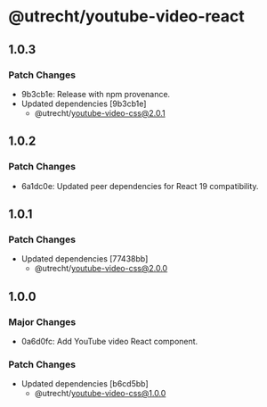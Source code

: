 # @utrecht/youtube-video-react

## 1.0.3

### Patch Changes

- 9b3cb1e: Release with npm provenance.
- Updated dependencies [9b3cb1e]
  - @utrecht/youtube-video-css@2.0.1

## 1.0.2

### Patch Changes

- 6a1dc0e: Updated peer dependencies for React 19 compatibility.

## 1.0.1

### Patch Changes

- Updated dependencies [77438bb]
  - @utrecht/youtube-video-css@2.0.0

## 1.0.0

### Major Changes

- 0a6d0fc: Add YouTube video React component.

### Patch Changes

- Updated dependencies [b6cd5bb]
  - @utrecht/youtube-video-css@1.0.0
